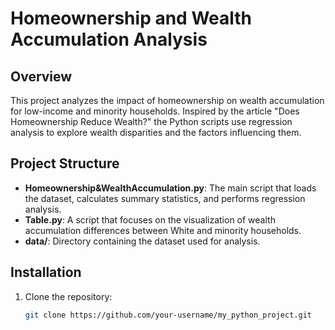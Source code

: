 # Homeownership and Wealth Accumulation Analysis
## Overview
This project analyzes the impact of homeownership on wealth accumulation for low-income and minority households. Inspired by the article "Does Homeownership Reduce Wealth?" the Python scripts use regression analysis to explore wealth disparities and the factors influencing them.
## Project Structure
- **Homeownership&WealthAccumulation.py**: The main script that loads the dataset, calculates summary statistics, and performs regression analysis.
- **Table.py**: A script that focuses on the visualization of wealth accumulation differences between White and minority households.
- **data/**: Directory containing the dataset used for analysis.
## Installation
1. Clone the repository:
   ```bash
   git clone https://github.com/your-username/my_python_project.git
